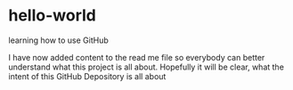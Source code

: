 # hello-world
learning how to use GitHub

I have now added content to the read me file so everybody can better understand what this project is all about.
Hopefully it will be clear, what the intent of this GitHub Depository is all about
